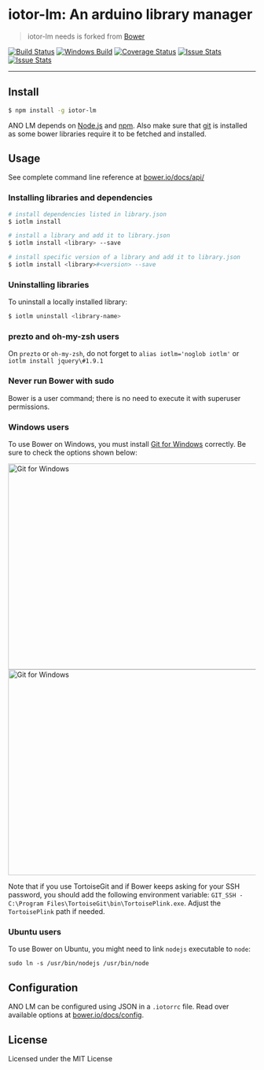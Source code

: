 # iotor-lm: An arduino library manager

> iotor-lm needs is forked from [Bower](https://github.com/bower/bower)

[![Build Status](https://travis-ci.org/taoyuan/iotor-lm.svg?branch=master)](https://travis-ci.org/taoyuan/iotor-lm)
[![Windows Build](https://ci.appveyor.com/api/projects/status/jr6vfra8w84plh2g/branch/master?svg=true)](https://ci.appveyor.com/project/sheerun/bower/history)
[![Coverage Status](https://img.shields.io/coveralls/taoyuan/iotor-lm.svg)](https://coveralls.io/r/taoyuan/iotor-lm?branch=master)
[![Issue Stats](http://issuestats.com/github/taoyuan/iotor-lm/badge/pr?style=flat)](http://issuestats.com/github/taoyuan/iotor-lm)
[![Issue Stats](http://issuestats.com/github/taoyuan/iotor-lm/badge/issue?style=flat)](http://issuestats.com/github/taoyuan/iotor-lm)

---


## Install

```sh
$ npm install -g iotor-lm
```

ANO LM depends on [Node.js](http://nodejs.org/) and [npm](http://npmjs.org/). Also make sure that [git](http://git-scm.com/) is installed as some bower
libraries require it to be fetched and installed.


## Usage

See complete command line reference at [bower.io/docs/api/](http://bower.io/docs/api/)

### Installing libraries and dependencies

```sh
# install dependencies listed in library.json
$ iotlm install

# install a library and add it to library.json
$ iotlm install <library> --save

# install specific version of a library and add it to library.json
$ iotlm install <library>#<version> --save
```

### Uninstalling libraries

To uninstall a locally installed library:

```sh
$ iotlm uninstall <library-name>
```

### prezto and oh-my-zsh users

On `prezto` or `oh-my-zsh`, do not forget to `alias iotlm='noglob iotlm'` or `iotlm install jquery\#1.9.1`

### Never run Bower with sudo

Bower is a user command; there is no need to execute it with superuser permissions.

### Windows users

To use Bower on Windows, you must install
[Git for Windows](http://git-for-windows.github.io/) correctly. Be sure to check the
options shown below:

<img src="https://cloud.githubusercontent.com/assets/10702007/10532690/d2e8991a-7386-11e5-9a57-613c7f92e84e.png" width="534" height="418" alt="Git for Windows" />

<img src="https://cloud.githubusercontent.com/assets/10702007/10532694/dbe8857a-7386-11e5-9bd0-367e97644403.png" width="534" height="418" alt="Git for Windows" />

Note that if you use TortoiseGit and if Bower keeps asking for your SSH
password, you should add the following environment variable: `GIT_SSH -
C:\Program Files\TortoiseGit\bin\TortoisePlink.exe`. Adjust the `TortoisePlink`
path if needed.

### Ubuntu users

To use Bower on Ubuntu, you might need to link `nodejs` executable to `node`:

```
sudo ln -s /usr/bin/nodejs /usr/bin/node
```

## Configuration

ANO LM can be configured using JSON in a `.iotorrc` file. Read over available options at [bower.io/docs/config](http://bower.io/docs/config).

## License

Licensed under the MIT License
